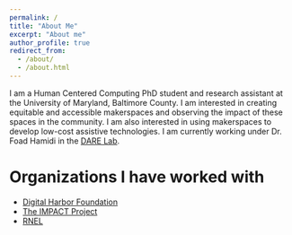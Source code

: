 ```yaml
---
permalink: /
title: "About Me"
excerpt: "About me"
author_profile: true
redirect_from: 
  - /about/
  - /about.html
---
```


I am a Human Centered Computing PhD student and research assistant at the University of Maryland, Baltimore County. I am interested in creating equitable and accessible makerspaces and observing the impact of these spaces in the community. I am also interested in using makerspaces to develop low-cost assistive technologies. I am currently working under Dr. Foad Hamidi in the <a href="https://www.participatoryfutures.com/">DARE Lab</a>. 

Organizations I have worked with
======
<ul>
  <li><a href="https://www.digitalharbor.org/">Digital Harbor Foundation</a></li>
  <li><a href="https://idea2impact.org/">The IMPACT Project</a></li>
  <li><a href="http://www.rnel.pitt.edu/">RNEL</a></li>
 </ul>
